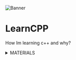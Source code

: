 ![Banner](https://cdn.discordapp.com/attachments/736633764930912257/1019465378281300019/6209dc457e6148e8.png)
# LearnCPP
How Im learning c++ and why?

<details><summary>MATERIALS</summary>

   1. [C++ Book](https://metanit.com/cpp/tutorial/1.1.php)
   1. [C++ Youtube Tutorial](https://www.youtube.com/playlist?list=PLQOaTSbfxUtCrKs0nicOg2npJQYSPGO9r)
   1. [Computer Science Books](https://drive.google.com/drive/folders/1MmUhYvgiT3GvQn1L8L6ctS3DOKfD5V1n?usp=sharing)

</details>
